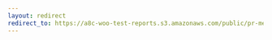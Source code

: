 ```yaml
---
layout: redirect
redirect_to: https://a8c-woo-test-reports.s3.amazonaws.com/public/pr-merge/38640/e2e/index.html
---
```

